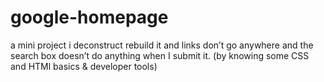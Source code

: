 # google-homepage
 a mini project i deconstruct rebuild it and links don’t go anywhere and the search box doesn’t do anything when I submit it. (by knowing some CSS and HTMl basics & developer tools) 
